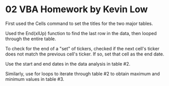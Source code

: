 # 02 VBA Homework by Kevin Low

First used the Cells command to set the titles for the two major tables.

Used the End(xlUp) function to find the last row in the data, then looped through the entire table. 

To check for the end of a "set" of tickers, checked if the next cell's ticker does not match the previous cell's ticker.
If so, set that cell as the end date.

Use the start and end dates in the data analysis in table #2. 

Similarly, use for loops to iterate through table #2 to obtain maximum and minimum values in table #3. 
